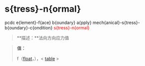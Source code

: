 # s{tress}-n{ormal}
pcdc e{lement}-f{ace} b{oundary} a{pply} mech{anical}-s{tress}-b{oundary}-c{ondition} <span style='color: red;'>s{tress}-n{ormal}</span>
> **描述：**法向方向应力值

> 
> **值：**
> 
> f（[float](数据类型/float/)，），< [table](数据类型/table/) >

